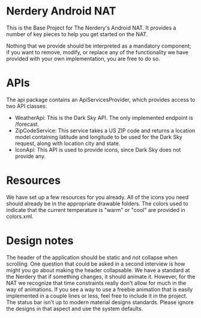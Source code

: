 # Nerdery Android NAT

This is the Base Project for The Nerdery's Android NAT.
It provides a number of key pieces to help you get started on the NAT.

Nothing that we provide should be interpreted as a mandatory component;
if you want to remove, modify, or replace any of the functionality we have
provided with your own implementation, you are free to do so.

# APIs

The api package contains an ApiServicesProvider, which provides access to two API classes:

* WeatherApi: This is the Dark Sky API. The only implemented endpoint is /forecast.
* ZipCodeService: This service takes a US ZIP code and returns a location model containing latitude
and longitude to be used for the Dark Sky request, along with location city and state.
* IconApi: This API is used to provide icons, since Dark Sky does not provide any.

# Resources

We have set up a few resources for you already.
All of the icons you need should already be in the appropriate drawable folders.
The colors used to indicate that the current temperature is "warm" or "cool"
are provided in colors.xml.

# Design notes
The header of the application should be static and *not* collapse when
scrolling. One question that could be asked in a second interview is how might
you go about making the header collapsable. We have a standard at the Nerdery
that if something changes, it should animate it. However, for the NAT we
recognize that time constraints really don't allow for much in the way of
animations. If you see a way to use a freebie animation that is easily
implemented in a couple lines or less, feel free to include it in the project.
The status bar isn't up to modern material designs standards. Please ignore
the designs in that aspect and use the system defaults.

